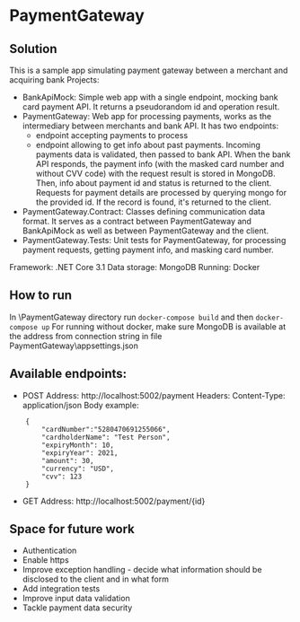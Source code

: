 # PaymentGateway

## Solution
This is a sample app simulating payment gateway between a merchant and acquiring bank
Projects:
- BankApiMock: Simple web app with a single endpoint, mocking bank card payment API. It returns a pseudorandom id and operation result.
- PaymentGateway: Web app for processing payments, works as the intermediary between merchants and bank API. It has two endpoints:
	- endpoint accepting payments to process 
	- endpoint allowing to get info about past payments.
	Incoming payments data is validated, then passed to bank API. When the bank API responds, the payment info (with the masked card number and without CVV code) with the request result is stored in MongoDB. Then, info about payment id and status is returned to the client.
	Requests for payment details are processed by querying mongo for the provided id. If the record is found, it's returned to the client.
- PaymentGateway.Contract: Classes defining communication data format. It serves as a contract between PaymentGateway and BankApiMock as well as between PaymentGateway and the client. 
- PaymentGateway.Tests: Unit tests for PaymentGateway, for processing payment requests, getting payment info, and masking card number.

Framework: .NET Core 3.1
Data storage: MongoDB
Running: Docker

## How to run
In \PaymentGateway directory run `docker-compose build` and then `docker-compose up`
For running without docker, make sure MongoDB is available at the address from connection string in file PaymentGateway\appsettings.json

## Available endpoints:
 - POST 
	Address: http://localhost:5002/payment
	Headers: Content-Type: application/json
	Body example:
```
	{
		"cardNumber":"5280470691255066",
		"cardholderName": "Test Person",
		"expiryMonth": 10,
		"expiryYear": 2021,
		"amount": 30,
		"currency": "USD",
		"cvv": 123
	}
```
 - GET 
	Address: http://localhost:5002/payment/{id}

## Space for future work
- Authentication
- Enable https
- Improve exception handling - decide what information should be disclosed to the client and in what form
- Add integration tests 
- Improve input data validation
- Tackle payment data security 